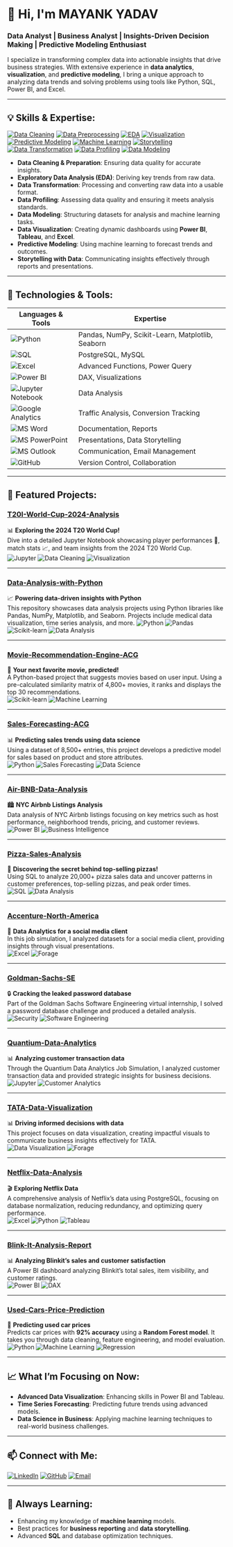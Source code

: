 # 🌟 Hi, I'm MAYANK YADAV

### Data Analyst | Business Analyst | Insights-Driven Decision Making | Predictive Modeling Enthusiast


I specialize in transforming complex data into actionable insights that drive business strategies. With extensive experience in **data analytics**, **visualization**, and **predictive modeling**, I bring a unique approach to analyzing data trends and solving problems using tools like Python, SQL, Power BI, and Excel.

---

## 💡 Skills & Expertise:
[![Data Cleaning](https://img.shields.io/badge/Data%20Cleaning-%E2%9C%85-green)](https://github.com/mayankyadav23) 
[![Data Preprocessing](https://img.shields.io/badge/Data%20Preprocessing-%E2%9C%A8-yellow)](https://github.com/mayankyadav23) 
[![EDA](https://img.shields.io/badge/Exploratory%20Data%20Analysis-%F0%9F%93%88-blue)](https://github.com/mayankyadav23) 
[![Visualization](https://img.shields.io/badge/Data%20Visualization-%F0%9F%93%A2-orange)](https://github.com/mayankyadav23)
[![Predictive Modeling](https://img.shields.io/badge/Predictive%20Modeling-%E2%9A%99%EF%B8%8F-yellow)](https://github.com/mayankyadav23)
[![Machine Learning](https://img.shields.io/badge/Machine%20Learning-%F0%9F%93%88-maroon)](https://github.com/mayankyadav23) 
[![Storytelling](https://img.shields.io/badge/Data%20Storytelling-%F0%9F%93%9D-lightgrey)](https://github.com/mayankyadav23)
[![Data Transformation](https://img.shields.io/badge/Data%20Transformation-%F0%9F%94%A5-red)](https://github.com/mayankyadav23)
[![Data Profiling](https://img.shields.io/badge/Data%20Profiling-%E2%9C%85-blue)](https://github.com/mayankyadav23)
[![Data Modeling](https://img.shields.io/badge/Data%20Modeling-%F0%9F%93%8A-purple)](https://github.com/mayankyadav23)

- **Data Cleaning & Preparation**: Ensuring data quality for accurate insights.
- **Exploratory Data Analysis (EDA)**: Deriving key trends from raw data.
- **Data Transformation**: Processing and converting raw data into a usable format.
- **Data Profiling**: Assessing data quality and ensuring it meets analysis standards.
- **Data Modeling**: Structuring datasets for analysis and machine learning tasks.
- **Data Visualization**: Creating dynamic dashboards using **Power BI**, **Tableau**, and **Excel**.
- **Predictive Modeling**: Using machine learning to forecast trends and outcomes.
- **Storytelling with Data**: Communicating insights effectively through reports and presentations.

---

## 🚀 Technologies & Tools:

| **Languages & Tools**       | **Expertise**                                          |
|-----------------------------|--------------------------------------------------------|
| ![Python](https://img.shields.io/badge/Python-%E2%9A%A1-yellow?logo=python&logoColor=white)        | Pandas, NumPy, Scikit-Learn, Matplotlib, Seaborn   |
| ![SQL](https://img.shields.io/badge/SQL-%E2%9C%85-blue?logo=postgresql&logoColor=white)         | PostgreSQL, MySQL                                  |
| ![Excel](https://img.shields.io/badge/Excel-%F0%9F%93%8B-green?logo=microsoft-excel&logoColor=white)        | Advanced Functions, Power Query                    |
| ![Power BI](https://img.shields.io/badge/Power%20BI-%F0%9F%93%A2-orange?logo=powerbi&logoColor=white)   | DAX, Visualizations                                |
| ![Jupyter Notebook](https://img.shields.io/badge/Jupyter%20Notebook-%F0%9F%93%88-red?logo=jupyter&logoColor=white) | Data Analysis                                      |
| ![Google Analytics](https://img.shields.io/badge/Tableau-%F0%9F%93%A2-blue?logo=tableau&logoColor=white)       | Traffic Analysis, Conversion Tracking                                |
| ![MS Word](https://img.shields.io/badge/MS%20Word-%F0%9F%93%84-blue?logo=microsoft-word&logoColor=white)       | Documentation, Reports                             |
| ![MS PowerPoint](https://img.shields.io/badge/MS%20PowerPoint-%F0%9F%93%A2-orange?logo=microsoft-powerpoint&logoColor=white)       | Presentations, Data Storytelling                   |
| ![MS Outlook](https://img.shields.io/badge/MS%20Outlook-%F0%9F%93%A4-blue?logo=microsoft-outlook&logoColor=white)       | Communication, Email Management                    |
| ![GitHub](https://img.shields.io/badge/GitHub-%F0%9F%93%82-black?logo=github&logoColor=white)       | Version Control, Collaboration                     |

---

## 🔧 Featured Projects:

### [T20I-World-Cup-2024-Analysis](https://github.com/mayankyadav23/T20I-World-Cup-2024-Analysis)  
📊 **Exploring the 2024 T20 World Cup!**  
Dive into a detailed Jupyter Notebook showcasing player performances 🏏, match stats 📈, and team insights from the 2024 T20 World Cup.  
![Jupyter](https://img.shields.io/badge/-Jupyter-F37726?logo=jupyter&logoColor=white&style=flat-square)
![Data Cleaning](https://img.shields.io/badge/-Data%20Cleaning-00BFFF?style=flat-square)
![Visualization](https://img.shields.io/badge/-Visualization-FF4500?style=flat-square)

---

### [Data-Analysis-with-Python](https://github.com/mayankyadav23/Data-Analysis-with-Python)  
📈 **Powering data-driven insights with Python**  
This repository showcases data analysis projects using Python libraries like Pandas, NumPy, Matplotlib, and Seaborn. Projects include medical data visualization, time series analysis, and more.
![Python](https://img.shields.io/badge/-Python-3776AB?logo=python&logoColor=white&style=flat-square)
![Pandas](https://img.shields.io/badge/-Pandas-150458?logo=pandas&logoColor=white&style=flat-square)
![Scikit-learn](https://img.shields.io/badge/-Scikit--learn-F7931E?logo=scikit-learn&logoColor=white&style=flat-square)
![Data Analysis](https://img.shields.io/badge/-Data%20Analysis-6495ED?style=flat-square)

---

### [Movie-Recommendation-Engine-ACG](https://github.com/mayankyadav23/Movie-Recommendation-Engine-ACG)  
🎥 **Your next favorite movie, predicted!**  
A Python-based project that suggests movies based on user input. Using a pre-calculated similarity matrix of 4,800+ movies, it ranks and displays the top 30 recommendations.  
![Scikit-learn](https://img.shields.io/badge/-Scikit--learn-F7931E?logo=scikit-learn&logoColor=white&style=flat-square)
![Machine Learning](https://img.shields.io/badge/-Machine%20Learning-4682B4?style=flat-square)

---

### [Sales-Forecasting-ACG](https://github.com/mayankyadav23/Sales-Forecasting-ACG)  
📊 **Predicting sales trends using data science**  
Using a dataset of 8,500+ entries, this project develops a predictive model for sales based on product and store attributes.  
![Python](https://img.shields.io/badge/-Python-3776AB?logo=python&logoColor=white&style=flat-square)
![Sales Forecasting](https://img.shields.io/badge/-Sales%20Forecasting-FF6347?style=flat-square)
![Data Science](https://img.shields.io/badge/-Data%20Science-4CAF50?style=flat-square)

---

### [Air-BNB-Data-Analysis](https://github.com/mayankyadav23/Air-BNB-Data-Analysis)  
🏙️ **NYC Airbnb Listings Analysis**  
Data analysis of NYC Airbnb listings focusing on key metrics such as host performance, neighborhood trends, pricing, and customer reviews.  
![Power BI](https://img.shields.io/badge/-Power%20BI-F2C811?logo=power-bi&logoColor=black&style=flat-square)
![Business Intelligence](https://img.shields.io/badge/-Business%20Intelligence-4CAF50?style=flat-square)

---

### [Pizza-Sales-Analysis](https://github.com/mayankyadav23/Pizza-Sales-Analysis)  
🍕 **Discovering the secret behind top-selling pizzas!**  
Using SQL to analyze 20,000+ pizza sales data and uncover patterns in customer preferences, top-selling pizzas, and peak order times.  
![SQL](https://img.shields.io/badge/-SQL-4479A1?style=flat-square)
![Data Analysis](https://img.shields.io/badge/-Data%20Analysis-6495ED?style=flat-square)

---

### [Accenture-North-America](https://github.com/mayankyadav23/Accenture-North-America)  
🌟 **Data Analytics for a social media client**  
In this job simulation, I analyzed datasets for a social media client, providing insights through visual presentations.  
![Excel](https://img.shields.io/badge/-Excel-217346?logo=microsoft-excel&logoColor=white&style=flat-square)
![Forage](https://img.shields.io/badge/-Forage-FFD700?style=flat-square)

---

### [Goldman-Sachs-SE](https://github.com/mayankyadav23/Goldman-Sachs-SE)  
🔒 **Cracking the leaked password database**  
Part of the Goldman Sachs Software Engineering virtual internship, I solved a password database challenge and produced a detailed analysis.  
![Security](https://img.shields.io/badge/-Cybersecurity-DC143C?style=flat-square)
![Software Engineering](https://img.shields.io/badge/-Software%20Engineering-0078D4?style=flat-square)

---

### [Quantium-Data-Analytics](https://github.com/mayankyadav23/Quantium-Data-Analytics)  
📊 **Analyzing customer transaction data**  
Through the Quantium Data Analytics Job Simulation, I analyzed customer transaction data and provided strategic insights for business decisions.  
![Jupyter](https://img.shields.io/badge/-Jupyter-F37726?style=flat-square)
![Customer Analytics](https://img.shields.io/badge/-Customer%20Analytics-6495ED?style=flat-square)

---

### [TATA-Data-Visualization](https://github.com/mayankyadav23/TATA-Data-Visualization)  
📊 **Driving informed decisions with data**  
This project focuses on data visualization, creating impactful visuals to communicate business insights effectively for TATA.  
![Data Visualization](https://img.shields.io/badge/-Data%20Visualization-FF4500?style=flat-square)
![Forage](https://img.shields.io/badge/-Forage-FFD700?style=flat-square)

---

### [Netflix-Data-Analysis](https://github.com/mayankyadav23/Netflix-Data-Analysis)  
🎬 **Exploring Netflix Data**  
A comprehensive analysis of Netflix’s data using PostgreSQL, focusing on database normalization, reducing redundancy, and optimizing query performance.  
![Excel](https://img.shields.io/badge/-PostgreSQL-4169E1?style=flat-square)
![Python](https://img.shields.io/badge/-Python-3776AB?logo=python&logoColor=white&style=flat-square)
![Tableau](https://img.shields.io/badge/-SQL-4479A1?style=flat-square)

---

### [Blink-It-Analysis-Report](https://github.com/mayankyadav23/Blink-It-Analysis-Report)  
📊 **Analyzing Blinkit’s sales and customer satisfaction**  
A Power BI dashboard analyzing Blinkit’s total sales, item visibility, and customer ratings.  
![Power BI](https://img.shields.io/badge/-Power%20BI-F2C811?logo=power-bi&logoColor=black&style=flat-square)
![DAX](https://img.shields.io/badge/-DAX-008080?style=flat-square)

---

### [Used-Cars-Price-Prediction](https://github.com/mayankyadav23/Used-Cars-Price-Prediction)  
🚗 **Predicting used car prices**  
Predicts car prices with **92% accuracy** using a **Random Forest model**. It takes you through data cleaning, feature engineering, and model evaluation.  
![Python](https://img.shields.io/badge/-Python-3776AB?logo=python&logoColor=white&style=flat-square)
![Machine Learning](https://img.shields.io/badge/-Machine%20Learning-4682B4?style=flat-square)
![Regression](https://img.shields.io/badge/-Regression%20Analysis-6495ED?style=flat-square)

---

## 📈 What I’m Focusing on Now:
- **Advanced Data Visualization**: Enhancing skills in Power BI and Tableau.
- **Time Series Forecasting**: Predicting future trends using advanced models.
- **Data Science in Business**: Applying machine learning techniques to real-world business challenges.

---

## 📫 Connect with Me:
[![LinkedIn](https://img.shields.io/badge/LinkedIn-blue?style=for-the-badge&logo=linkedin)](https://www.linkedin.com/in/mayankyadv) 
[![GitHub](https://img.shields.io/badge/GitHub-black?style=for-the-badge&logo=github)](https://github.com/mayankyadav23)
[![Email](https://img.shields.io/badge/Email-orange?style=for-the-badge&logo=gmail)](mailto:mayanky075@gmail.com)

---

## 🌱 Always Learning:
- Enhancing my knowledge of **machine learning** models.
- Best practices for **business reporting** and **data storytelling**.
- Advanced **SQL** and database optimization techniques.
